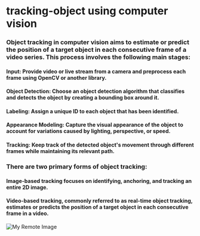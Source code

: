 # tracking-object using computer vision
### Object tracking in computer vision aims to estimate or predict the position of a target object in each consecutive frame of a video series. This process involves the following main stages:
#### Input: Provide video or live stream from a camera and preprocess each frame using OpenCV or another library.
#### Object Detection: Choose an object detection algorithm that classifies and detects the object by creating a bounding box around it.
#### Labeling: Assign a unique ID to each object that has been identified.
#### Appearance Modeling: Capture the visual appearance of the object to account for variations caused by lighting, perspective, or speed.
#### Tracking: Keep track of the detected object's movement through different frames while maintaining its relevant path.
### There are two primary forms of object tracking:
#### Image-based tracking focuses on identifying, anchoring, and tracking an entire 2D image.
#### Video-based tracking, commonly referred to as real-time object tracking, estimates or predicts the position of a target object in each consecutive frame in a video.
![My Remote Image](https://www.google.com/imgres?q=tracking%20boy%20in%20computer%20vision&imgurl=https%3A%2F%2Fmiro.medium.com%2Fv2%2Fresize%3Afit%3A1400%2F1*Y3pONHyWJF9Xbl_NzuqBTA.png&imgrefurl=https%3A%2F%2Fmedium.com%2Fdigital-engineering-centific%2Fintroduction-to-trackers-eea6674ebfa1&docid=_Qxe6-8HBsZLJM&tbnid=iBHThE4uJ0Mz-M&vet=12ahUKEwjjhsH64cyEAxXahP0HHa2qDkkQM3oECEEQAA..i&w=1400&h=784&hcb=2&ved=2ahUKEwjjhsH64cyEAxXahP0HHa2qDkkQM3oECEEQAA)
